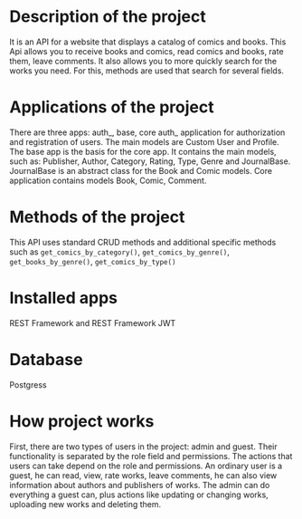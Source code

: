 # Description of the project 
It is an API for a website that displays a catalog of comics and books. This Api allows you to receive books and comics, read comics and books, rate them, leave comments. It also allows you to more quickly search for the works you need. For this, methods are used that search for several fields.


# Applications of the project
There are three apps: auth_, base, core
auth_ application for authorization and registration of users. The main models are Custom User and Profile.
The base app is the basis for the core app. It contains the main models, such as: Publisher, Author, Category, Rating, Type, Genre and JournalBase. JournalBase is an abstract class for the Book and Comic models. Core application contains models Book, Comic, Comment.


# Methods of the project
This API uses standard CRUD methods and additional specific methods such as `get_comics_by_category()`, `get_comics_by_genre()`, `get_books_by_genre()`, `get_comics_by_type()`

# Installed apps
 REST Framework and REST Framework JWT
 
# Database
Postgress 

# How project works
First, there are two types of users in the project: admin and guest. Their functionality is separated by the role field and permissions. The actions that users can take depend on the role and permissions. An ordinary user is a guest, he can read, view, rate works, leave comments, he can also view information about authors and publishers of works. The admin can do everything a guest can, plus actions like updating or changing works, uploading new works and deleting them.